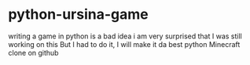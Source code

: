 # python-ursina-game
writing a game in python is a bad idea
i am very surprised that I was still working on this
But I had to do it, I will make it da best python Minecraft clone on github
